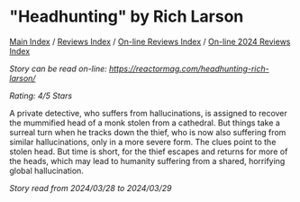 # "Headhunting" by Rich Larson

[Main Index](../../../README.md) / [Reviews Index](../../README.md) / [On-line Reviews Index](../README.md) / [On-line 2024 Reviews Index](README.md)

*Story can be read on-line: <https://reactormag.com/headhunting-rich-larson/>*

*Rating: 4/5 Stars*

A private detective, who suffers from hallucinations, is assigned to recover the mummified head of a monk stolen from a cathedral. But things take a surreal turn when he tracks down the thief, who is now also suffering from similar hallucinations, only in a more severe form. The clues point to the stolen head. But time is short, for the thief escapes and returns for more of the heads, which may lead to humanity suffering from a shared, horrifying global hallucination.

*Story read from 2024/03/28 to 2024/03/29*
